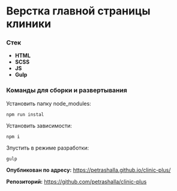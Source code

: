 # Верстка главной страницы клиники


### Стек

- **HTML**
- **SCSS**
- **JS**
- **Gulp** 


### Команды для сборки и развертывания

Установить папку node_modules:
```
npm run instal
```

Установить зависимости:
```
npm i
```

Зпустить в режиме разработки:
```
gulp
```


__Опубликован по адресу:__ https://petrashalla.github.io/clinic-plus/

__Репозиторий:__ https://github.com/petrashalla/clinic-plus

